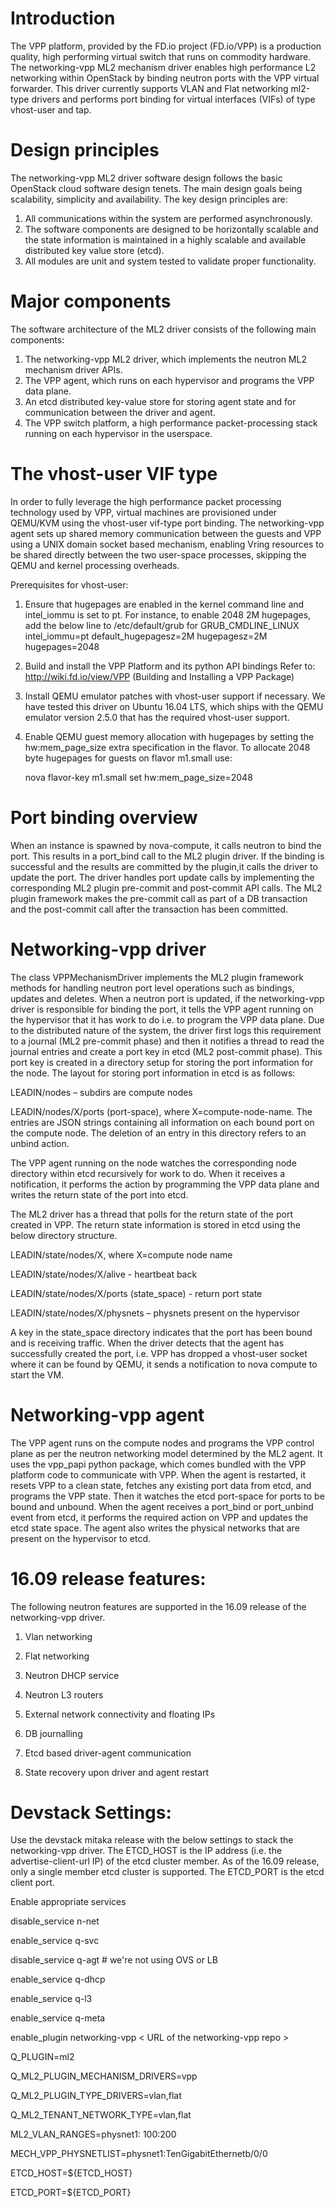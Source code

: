 # Introduction

The VPP platform, provided by the FD.io project (FD.io/VPP) is a production quality, high performing virtual switch that runs on commodity hardware. The networking-vpp ML2 mechanism driver enables high performance L2 networking within OpenStack by binding neutron ports with the VPP virtual forwarder. This driver currently supports VLAN and Flat networking ml2-type drivers and performs port binding for virtual interfaces (VIFs) of type vhost-user and tap.

# Design principles

The networking-vpp ML2 driver software design follows the basic OpenStack cloud software design tenets. The main design goals being scalability, simplicity and availability. The key design principles are:
1) All communications within the system are performed asynchronously. 
2) The software components are designed to be horizontally scalable and the state information is maintained in a highly scalable and available distributed key value store (etcd). 
3) All modules are unit and system tested to validate proper functionality. 

# Major components

The software architecture of the ML2 driver consists of the following main components:

1) The networking-vpp ML2 driver, which implements the neutron ML2 mechanism driver APIs.
2) The VPP agent, which runs on each hypervisor and programs the VPP data plane.
3) An etcd distributed key-value store for storing agent state and for communication between the driver and agent. 
4) The VPP switch platform, a high performance packet-processing stack running on each hypervisor in the userspace. 
  	
# The vhost-user VIF type

In order to fully leverage the high performance packet processing technology used by VPP, virtual machines are provisioned under QEMU/KVM using the vhost-user vif-type port binding. The networking-vpp agent sets up shared memory communication between the guests and VPP using a UNIX domain socket based mechanism, enabling Vring resources to be shared directly between the two user-space processes, skipping the QEMU and kernel processing overheads.

Prerequisites for vhost-user:
 	
1)	Ensure that hugepages are enabled in the kernel command line and intel_iommu is set to pt. For instance, to enable 2048 2M hugepages, add the below line to /etc/default/grub for GRUB_CMDLINE_LINUX
intel_iommu=pt default_hugepagesz=2M hugepagesz=2M hugepages=2048

2)	Build and install the VPP Platform and its python API bindings
    Refer to: http://wiki.fd.io/view/VPP (Building and Installing a VPP Package)

3)	Install QEMU emulator patches with vhost-user support if necessary.  We have tested this driver on Ubuntu 16.04 LTS, which ships with the QEMU emulator version 2.5.0 that has the required vhost-user support. 

4)	Enable QEMU guest memory allocation with hugepages by setting the hw:mem_page_size extra specification in the flavor. To allocate 2048 byte hugepages for guests on flavor m1.small use:

     nova flavor-key m1.small set hw:mem_page_size=2048 


# Port binding overview
	
When an instance is spawned by nova-compute, it calls neutron to bind the port.  This results in a port_bind call to the ML2 plugin driver.  If the binding is successful and the results are committed by the plugin,it calls the driver to update the port. The driver handles port update calls by implementing the corresponding ML2 plugin pre-commit and post-commit API calls.  The ML2 plugin framework makes the pre-commit call as part of a DB transaction and the post-commit call after the transaction has been committed.


# Networking-vpp driver

The class VPPMechanismDriver implements the ML2 plugin framework methods for handling neutron port level operations such as bindings, updates and deletes. When a neutron port is updated, if the networking-vpp driver is responsible for binding the port, it tells the VPP agent running on the hypervisor that it has work to do i.e. to program the VPP data plane. Due to the distributed nature of the system, the driver first logs this requirement to a journal (ML2 pre-commit phase) and then it notifies a thread to read the journal entries and create a port key in etcd (ML2 post-commit phase). This port key is created in a directory setup for storing the port information for the node. The layout for storing port information in etcd is as follows:

  LEADIN/nodes – subdirs are compute nodes

  LEADIN/nodes/X/ports  (port-space), 
  where X=compute-node-name. The entries are JSON strings containing all information on each 
  bound port on the compute node. The deletion of an entry in this directory refers to an 
  unbind action.

The VPP agent running on the node watches the corresponding node directory within etcd recursively for work to do. When it receives a notification, it performs the action by programming the VPP data plane and writes the return state of the port into etcd. 

The ML2 driver has a thread that polls for the return state of the port created in VPP. The return state information is stored in etcd using the below directory structure.

   LEADIN/state/nodes/X, where X=compute node name

   LEADIN/state/nodes/X/alive  - heartbeat back

   LEADIN/state/nodes/X/ports (state_space) - return port state

   LEADIN/state/nodes/X/physnets – physnets present on the hypervisor

A key in the state_space directory indicates that the port has been bound and is receiving traffic.
When the driver detects that the agent has successfully created the port, i.e. VPP has dropped a vhost-user socket where it can be found by QEMU, it sends a notification to nova compute to start the VM. 


# Networking-vpp agent
The VPP agent runs on the compute nodes and programs the VPP control plane as per the neutron networking model determined by the ML2 agent. It uses the vpp_papi python package, which comes bundled with the VPP platform code to communicate with VPP.  When the agent is restarted, it resets VPP to a clean state, fetches any existing port data from etcd, and programs the VPP state. Then it watches the etcd port-space for ports to be bound and unbound.  When the agent receives a port_bind or port_unbind event from etcd, it performs the required action on VPP and updates the etcd state space.  The agent also writes the physical networks that are present on the hypervisor to etcd.


# 16.09 release features:

The following neutron features are supported in the 16.09 release of the networking-vpp driver.

  1)	Vlan networking

  2)	Flat networking

  3)	Neutron DHCP service

  4)	Neutron L3 routers

  5)	External network connectivity and floating IPs

  6)    DB journalling

  7)    Etcd based driver-agent communication

  8)    State recovery upon driver and agent restart


# Devstack Settings:

Use the devstack mitaka release with the below settings to stack the networking-vpp driver.
The ETCD_HOST is the IP address (i.e. the advertise-client-url IP) of the etcd cluster member. As of the 16.09 release, only a single member etcd cluster is supported. The ETCD_PORT is the etcd client port.

Enable appropriate services

  disable_service n-net

  enable_service q-svc

  disable_service q-agt # we're not using OVS or LB

  enable_service q-dhcp

  enable_service q-l3

  enable_service q-meta

  enable_plugin networking-vpp  < URL of the networking-vpp repo >

  Q_PLUGIN=ml2

  Q_ML2_PLUGIN_MECHANISM_DRIVERS=vpp

  Q_ML2_PLUGIN_TYPE_DRIVERS=vlan,flat

  Q_ML2_TENANT_NETWORK_TYPE=vlan,flat

  ML2_VLAN_RANGES=physnet1: 100:200

  MECH_VPP_PHYSNETLIST=physnet1:TenGigabitEthernetb/0/0

  ETCD_HOST=${ETCD_HOST}

  ETCD_PORT=${ETCD_PORT}


